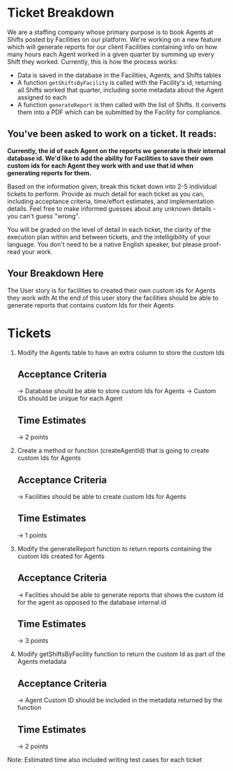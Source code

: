 # Ticket Breakdown
We are a staffing company whose primary purpose is to book Agents at Shifts posted by Facilities on our platform. We're working on a new feature which will generate reports for our client Facilities containing info on how many hours each Agent worked in a given quarter by summing up every Shift they worked. Currently, this is how the process works:

- Data is saved in the database in the Facilities, Agents, and Shifts tables
- A function `getShiftsByFacility` is called with the Facility's id, returning all Shifts worked that quarter, including some metadata about the Agent assigned to each
- A function `generateReport` is then called with the list of Shifts. It converts them into a PDF which can be submitted by the Facility for compliance.

## You've been asked to work on a ticket. It reads:

**Currently, the id of each Agent on the reports we generate is their internal database id. We'd like to add the ability for Facilities to save their own custom ids for each Agent they work with and use that id when generating reports for them.**


Based on the information given, break this ticket down into 2-5 individual tickets to perform. Provide as much detail for each ticket as you can, including acceptance criteria, time/effort estimates, and implementation details. Feel free to make informed guesses about any unknown details - you can't guess "wrong".


You will be graded on the level of detail in each ticket, the clarity of the execution plan within and between tickets, and the intelligibility of your language. You don't need to be a native English speaker, but please proof-read your work.

## Your Breakdown Here
The User story is for facilities to created their own custom ids for Agents they work with
At the end of this user story the facilities should be able to generate reports that contains custom Ids for their Agents

# Tickets
1. Modify the Agents table to have an extra column to store the custom Ids
    ## Acceptance Criteria
    -> Database should be able to store custom Ids for Agents
    -> Custom IDs should be unique for each Agent
    ## Time Estimates
    -> 2 points

2. Create a method or function (createAgentId) that is going to create custom Ids for Agents
    ## Acceptance Criteria
    -> Facilities should be able to create custom Ids for Agents
    ## Time Estimates
    -> 1 points

3. Modify the generateReport function to return reports containing the custom Ids created for Agents
    ## Acceptance Criteria
    -> Faclities should be able to generate reports that shows the custom Id for the agent as opposed to the database internal id
    ## Time Estimates
    -> 3 points

4. Modify getShiftsByFacility function to return the custom Id as part of the Agents metadata
    ## Acceptance Criteria
    -> Agent Custom ID should be included in the metadata returned by the function
    ## Time Estimates
    -> 2 points

Note: Estimated time also included writing test cases for each ticket